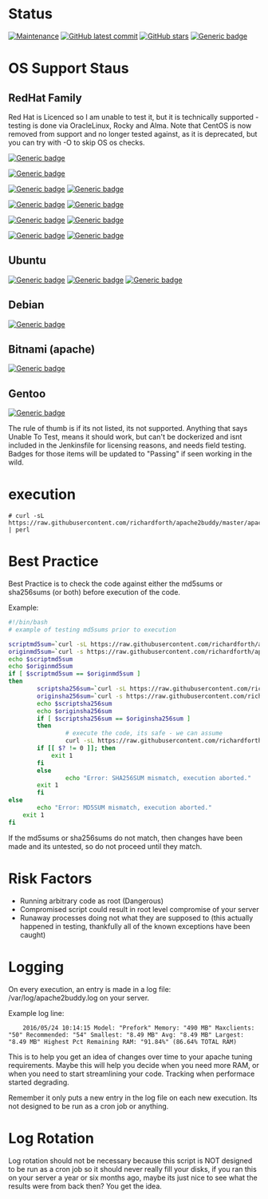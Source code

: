 # Status
[![Maintenance](https://img.shields.io/badge/Maintained%3F-yes-green.svg)](https://GitHub.com/richardforth/apache2buddy/graphs/commit-activity) [![GitHub latest commit](https://badgen.net/github/last-commit/richardforth/apache2buddy)](https://GitHub.com/richardforth/apache2buddy/commit/) [![GitHub stars](https://badgen.net/github/stars/richardforth/apache2buddy)](https://GitHub.com/richardforth/apache2buddy/stargazers/) [![Generic badge](https://img.shields.io/badge/Tests-Passing-green.svg)](https://shields.io/)

# OS Support Staus

## RedHat Family

Red Hat is Licenced so I am unable to test it, but it is technically supported -  testing is done via OracleLinux, Rocky and Alma.
Note that CentOS is now removed from support and no longer tested against, as it is deprecated, but you  can try with -O to skip OS os checks.

 [![Generic badge](https://img.shields.io/badge/RHEL-Unable%20To%20Test-red.svg)](https://shields.io/)

 [![Generic badge](https://img.shields.io/badge/Centos-Removed-red.svg)](https://shields.io/)

 [![Generic badge](https://img.shields.io/badge/Oracle%20Linux%208-Passing-green.svg)](https://shields.io/)
 [![Generic badge](https://img.shields.io/badge/Oracle%20Linux%209-Passing-green.svg)](https://shields.io/)

 [![Generic badge](https://img.shields.io/badge/Rocky%20Linux%208-Passing-green.svg)](https://shields.io/)
 [![Generic badge](https://img.shields.io/badge/Rocky%20Linux%209-Passing-green.svg)](https://shields.io/)

 [![Generic badge](https://img.shields.io/badge/AlmaLinux%208-Passing-green.svg)](https://shields.io/)
 [![Generic badge](https://img.shields.io/badge/AlmaLinux%209-Passing-green.svg)](https://shields.io/)

 [![Generic badge](https://img.shields.io/badge/AmazonLinux%202-Passing-green.svg)](https://shields.io/)
 [![Generic badge](https://img.shields.io/badge/AmazonLinux%202023-Passing-green.svg)](https://shields.io/)

## Ubuntu

[![Generic badge](https://img.shields.io/badge/Ubuntu%2018.04-Passing-green.svg)](https://shields.io/) [![Generic badge](https://img.shields.io/badge/Ubuntu%2020.04-Passing-green.svg)](https://shields.io/) [![Generic badge](https://img.shields.io/badge/Ubuntu%2022.04-Passing-green.svg)](https://shields.io/)

## Debian

[![Generic badge](https://img.shields.io/badge/Debian%2012-Passing-green.svg)](https://shields.io/)

## Bitnami (apache)

[![Generic badge](https://img.shields.io/badge/Bitnami%20apache-Passing-green.svg)](https://shields.io/)

## Gentoo

[![Generic badge](https://img.shields.io/badge/Gentoo-Works%20with%20dash%20O$20Option-yellow.svg)](https://shields.io/)


The rule of thumb is if its not listed, its not supported.
Anything that says Unable To Test, means it  should work, but can't be dockerized and isnt included in the Jenkinsfile for licensing reasons, and needs field testing. Badges for those items will be updated to "Passing" if seen working in the wild.

# execution

	# curl -sL https://raw.githubusercontent.com/richardforth/apache2buddy/master/apache2buddy.pl | perl


# Best Practice
        
Best Practice is to check the code against either the md5sums or sha256sums (or both) before execution of the code.

Example:

```bash
#!/bin/bash
# example of testing md5sums prior to execution

scriptmd5sum=`curl -sL https://raw.githubusercontent.com/richardforth/apache2buddy/master/apache2buddy.pl | md5sum | cut -d " " -f1`
originmd5sum=`curl -s https://raw.githubusercontent.com/richardforth/apache2buddy/master/md5sums.txt | cut -d " " -f1`
echo $scriptmd5sum
echo $originmd5sum
if [ $scriptmd5sum == $originmd5sum ]
then
        scriptsha256sum=`curl -sL https://raw.githubusercontent.com/richardforth/apache2buddy/master/apache2buddy.pl | sha256sum | cut -d " " -f1`
        originsha256sum=`curl -s https://raw.githubusercontent.com/richardforth/apache2buddy/master/sha256sums.txt | cut -d " " -f1`
        echo $scriptsha256sum
        echo $originsha256sum
        if [ $scriptsha256sum == $originsha256sum ]
        then
                # execute the code, its safe - we can assume
                curl -sL https://raw.githubusercontent.com/richardforth/apache2buddy/master/apache2buddy.pl | perl
		if [[ $? != 0 ]]; then
			exit 1
		fi
        else
                echo "Error: SHA256SUM mismatch, execution aborted."
		exit 1
        fi
else
        echo "Error: MD5SUM mismatch, execution aborted."
	exit 1
fi
```

If the md5sums or sha256sums do not match, then changes have been made and its untested, so do not proceed until they match.

# Risk Factors

- Running arbitrary code as root (Dangerous)
- Compromised script could result in root level compromise of your server
- Runaway processes doing not what they are supposed to (this actually happened in testing, thankfully all of the known exceptions have been caught)


# Logging

On every execution, an entry is made in a log file: /var/log/apache2buddy.log on your server.

Example log line:

        2016/05/24 10:14:15 Model: "Prefork" Memory: "490 MB" Maxclients: "50" Recommended: "54" Smallest: "8.49 MB" Avg: "8.49 MB" Largest: "8.49 MB" Highest Pct Remaining RAM: "91.84%" (86.64% TOTAL RAM)


This is to help you get an idea of changes over time to your apache tuning requirements. Maybe this will help you decide when you need more RAM, or when you need to start streamlining your code. Tracking when performace started degrading.

Remember it only puts a new entry in the log file on each new execution. Its not designed to be run as a cron job or anything.

# Log Rotation

Log rotation should not be necessary because this script is NOT designed to be run as a cron job so it should never really fill your disks, if you ran this on your server a year or six months ago, maybe its just nice to see what the results were from back then? You get the idea.

